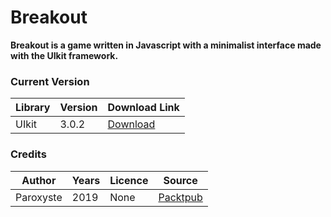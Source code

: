 # Breakout #

**Breakout is a game written in Javascript with a minimalist interface made with the UIkit framework.**

### Current Version ###

Library | Version | Download Link
------------- | ------------- | -------------
UIkit  | 3.0.2  | [Download](https://getuikit.com/download)

### Credits ###

Author |  Years | Licence | Source
------------- | ------------- | ------------- | -------------
Paroxyste | 2019  | None  | [Packtpub](https://www.packtpub.com/application-development/javascript-breakout-game-exercise-video)
